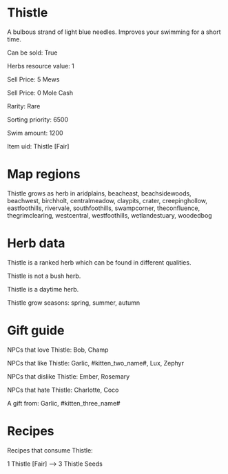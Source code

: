 # Thistle

A bulbous strand of light blue needles. Improves your swimming for a short time.

Can be sold: True

Herbs resource value: 1

Sell Price: 5 Mews

Sell Price: 0 Mole Cash

Rarity: Rare

Sorting priority: 6500

Swim amount: 1200

Item uid: Thistle [Fair]

# Map regions

Thistle grows as herb in aridplains, beacheast, beachsidewoods, beachwest, birchholt, centralmeadow, claypits, crater, creepinghollow, eastfoothills, rivervale, southfoothills, swampcorner, theconfluence, thegrimclearing, westcentral, westfoothills, wetlandestuary, woodedbog

# Herb data

Thistle is a ranked herb which can be found in different qualities.

Thistle is not a bush herb.

Thistle is a daytime herb.

Thistle grow seasons: spring, summer, autumn

# Gift guide

NPCs that love Thistle: Bob, Champ

NPCs that like Thistle: Garlic, #kitten_two_name#, Lux, Zephyr

NPCs that dislike Thistle: Ember, Rosemary

NPCs that hate Thistle: Charlotte, Coco

A gift from: Garlic, #kitten_three_name#

# Recipes

Recipes that consume Thistle:

1 Thistle [Fair] --> 3 Thistle Seeds